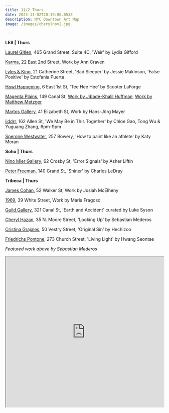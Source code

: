 ```yaml
---
title: 11/2 Thurs
date: 2023-11-02T20:19:06.053Z
description: NYC Downtown Art Map
image: /images/cherylnov2.jpg

---
```

**L﻿ES | Thurs**

[Laurel Gitlen](https://www.laurelgitlen.com/), 465 Grand Street, Suite 4C, 'Weir' by Lydia Gifford

[Karma](https://karmakarma.org/exhibitions/ann-craven-ny-2023/), 22 East 2nd Street, Work by Ann Craven

[Lyles & King](https://lylesandking.com/), 21 Catherine Street, 'Bad Sleeper' by Jessie Makinson, 'False Positive' by Estefania Puerta

[Howl Happening](https://www.howlarts.org/event/scooter-laforge-tee-hee-hee/), 6 East 1st St, 'Tee Hee Hee' by  Scooter LaForge

[Magenta Plains](https://magentaplains.com/exhibitions), 149 Canal St, [Work by Jibade-Khalil Huffman](https://magentaplains.com/exhibitions/jibade-khalil-huffman), [Work by Matthew Metzger](https://magentaplains.com/exhibitions/matthew-metzger)

[Martos Gallery](http://www.martosgallery.com/), 41 Elizabeth St, Work by Hans-Jörg Mayer

[iiddrr](https://iidrr.com/We-may-be-in-this-together), 162 Allen St, 'We May Be in This Together' by Chloe Gao, Tong Wu & Yuguang Zhang, 6pm-9pm

[Sperone Westwater](https://www.speronewestwater.com/exhibitions/katy-moran2), 257 Bowery, 'How to paint like an athlete' by Katy Moran

**S﻿oho | Thurs**

[Nino Mier Gallery](https://www.miergallery.com/exhibitions), 62 Crosby St, 'Error Signals' by Asher Liftin

[Peter Freeman](https://www.peterfreemaninc.com/exhibitions/charles-ledray2), 140 Grand St, 'Shiner' by Charles LeDray

**T﻿ribeca | Thurs**

[James Cohan](https://www.jamescohan.com/), 52 Walker St, Work by Josiah McElheny

[1969](http://www.1969gallery.com/upcoming), 39 White Street, Work by María Fragoso

[Guild Gallery](https://rwguildgalleryny.com/blogs/upcoming/earth-and-accident), 321 Canal St, 'Earth and Accident' curated by Luke Syson

[Cheryl Hazan](http://www.cherylhazan.com/exhibitions/sebastian-mederos-looking-up), 35 N. Moore Street, 'Looking Up' by Sebastian Mederos

[Cristina Grajales](https://cristinagrajales.com/exhibitions/hechizoo-original-sin/), 50 Vestry Street, 'Original Sin' by Hechizoo

[Friedrichs Pontone](https://www.friedrichspontone.com/exhibitions/24-hwang-seontae-living-light/cover/), 273 Church Street, 'Living Light' by Hwang Seontae

*F﻿eatured work above by Sebastian Mederos*

<iframe src="https://www.google.com/maps/d/u/1/embed?mid=1uJHR2lRW4NZVsn1OHAGPzAQCgtzOEwk&ehbc=2E312F" width="100%" height="480"></iframe>